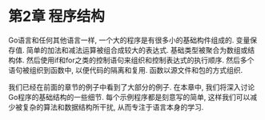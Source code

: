# 第2章 程序结构

Go语言和任何其他语言一样, 一个大的程序是有很多小的基础构件组成的. 变量保存值. 简单的加法和减法运算被组合成较大的表达式. 基础类型被聚合为数组或结构体. 然后使用if和for之类的控制语句来组织和控制表达式的执行顺序. 然后多个语句被组织到函数中, 以便代码的隔离和复用. 函数以源文件和包的方式组织.

我们已经在前面的章节的例子中看到了大部分的例子. 在本章中, 我们将深入讨论Go程序的基础结构的一些细节. 每个示例程序都是刻意写的简单, 这样我们可以减少被复杂的算法和数据结构所干扰, 从而专注于语言本身的学习. 
